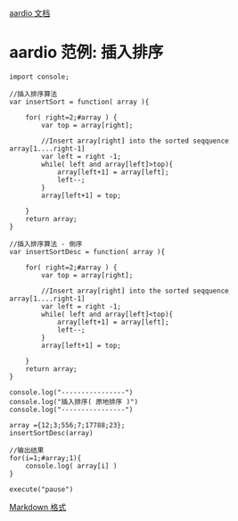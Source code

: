 [aardio 文档](../../../../index.htm "aardio 编程语言文档首页")

# aardio 范例: 插入排序

```aardio aardio
import console;

//插入排序算法
var insertSort = function( array ){

    for( right=2;#array ) {
        var top = array[right];

        //Insert array[right] into the sorted seqquence array[1....right-1]
        var left = right -1;
        while( left and array[left]>top){
            array[left+1] = array[left];
            left--;
        }
        array[left+1] = top;

    }
    return array;
}

//插入排序算法 - 倒序
var insertSortDesc = function( array ){

    for( right=2;#array ) {
        var top = array[right];

        //Insert array[right] into the sorted seqquence array[1....right-1]
        var left = right -1;
        while( left and array[left]<top){
            array[left+1] = array[left];
            left--;
        }
        array[left+1] = top;

    }
    return array;
}

console.log("----------------")
console.log("插入排序( 原地排序 )")
console.log("----------------")

array ={12;3;556;7;17788;23};
insertSortDesc(array)

//输出结果
for(i=1;#array;1){
    console.log( array[i] )
}

execute("pause")

```

[Markdown 格式](https://www.aardio.com/zh-cn/doc/example/aardio/Array/ComparisonSort/InsertionSort.md)

